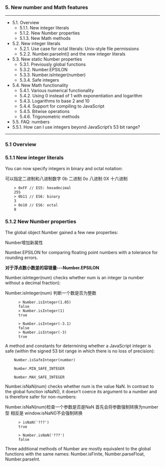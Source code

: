 ### 5. New number and Math features
---
* 5.1. Overview
  * 5.1.1. New integer literals
  * 5.1.2. New Number properties
  * 5.1.3. New Math methods
* 5.2. New integer literals
  * 5.2.1. Use case for octal literals: Unix-style file permissions
  * 5.2.2. Number.parseInt() and the new integer literals
* 5.3. New static Number properties
  * 5.3.1. Previously global functions
  * 5.3.2. Number.EPSILON
  * 5.3.3. Number.isInteger(number)
  * 5.3.4. Safe integers
* 5.4. New Math functionality
  * 5.4.1. Various numerical functionality
  * 5.4.2. Using 0 instead of 1 with exponentiation and logarithm
  * 5.4.3. Logarithms to base 2 and 10
  * 5.4.4. Support for compiling to JavaScript
  * 5.4.5. Bitwise operations
  * 5.4.6. Trigonometric methods
* 5.5. FAQ: numbers
 * 5.5.1. How can I use integers beyond JavaScript’s 53 bit range?

---

### 5.1 Overview

### 5.1.1 New integer literals

You can now specify integers in binary and octal notation:

可以指定二进制和八进制数字 0b 二进制 0o 八进制 0X 十六进制

        > 0xFF // ES5: hexadecimal
        255
        > 0b11 // ES6: binary
        3
        > 0o10 // ES6: octal
        8


### 5.1.2 New Number properties

The global object Number gained a few new properties:

Number增加新属性

Number.EPSILON for comparing floating point numbers with a tolerance for rounding errors.

**对于浮点数小数差的容错量---Number.EPSILON**

Number.isInteger(num) checks whether num is an integer (a number without a decimal fraction):

Number.isInteger(num) 判断一个数是否为整数

          > Number.isInteger(1.05)
          false
          > Number.isInteger(1)
          true

          > Number.isInteger(-3.1)
          false
          > Number.isInteger(-3)
          true

A method and constants for determining whether a JavaScript integer is safe (within the signed 53 bit range in which there is no loss of precision):

        Number.isSafeInteger(number)

        Number.MIN_SAFE_INTEGER

        Number.MAX_SAFE_INTEGER

Number.isNaN(num) checks whether num is the value NaN. In contrast to the global function isNaN(), it doesn’t coerce its argument to a number and is therefore safer for non-numbers:

Number.isNaN(num)检查一个参数是否是NaN 首先会将参数强制转换为number型 相反是 window.isNaN()不会强制转换


          > isNaN('???')
          true
          
          > Number.isNaN('???')
          false

Three additional methods of Number are mostly equivalent to the global functions with the same names: Number.isFinite, Number.parseFloat, Number.parseInt.
